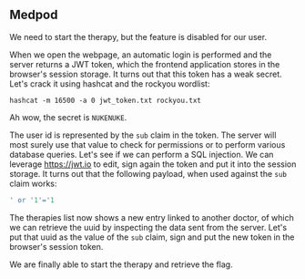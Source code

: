 ## Medpod

We need to start the therapy, but the feature is disabled for our user.

When we open the webpage, an automatic login is performed and the server returns a JWT token, which the frontend application stores in the browser's session storage.
It turns out that this token has a weak secret. Let's crack it using hashcat and the rockyou wordlist:

```shell
hashcat -m 16500 -a 0 jwt_token.txt rockyou.txt
```
Ah wow, the secret is `NUKENUKE`.

The user id is represented by the `sub` claim in the token. The server will most surely use that value to check for permissions or to perform various database queries. Let's see if we can perform a SQL injection. We can leverage https://jwt.io to edit, sign again the token and put it into the session storage.
It turns out that the following payload, when used against the `sub` claim works:

```sql
' or '1'='1
```
The therapies list now shows a new entry linked to another doctor, of which we can retrieve the uuid by inspecting the data sent from the server.
Let's put that uuid as the value of the `sub` claim, sign and put the new token in the browser's session token.

We are finally able to start the therapy and retrieve the flag.